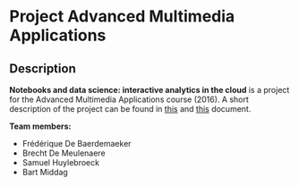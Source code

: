 # Project Advanced Multimedia Applications
## Description
**Notebooks and data science: interactive analytics in the cloud** is a project for the Advanced Multimedia Applications course (2016). A short description of the project can be found in [this](https://drive.google.com/file/d/0B53EfjtXGCsZMGJocVhKVVh4LXM/view?usp=sharing) and [this](https://drive.google.com/file/d/0B53EfjtXGCsZbWJsdVpXUXh2WmM/view?usp=sharing) document.

**Team members:**
* Frédérique De Baerdemaeker
* Brecht De Meulenaere
* Samuel Huylebroeck
* Bart Middag
